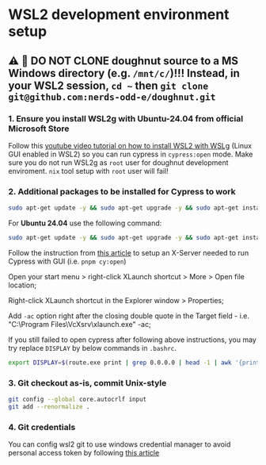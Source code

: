 # WSL2 development environment setup

## :warning: 🚨 **DO NOT CLONE doughnut source to a MS Windows directory (e.g. `/mnt/c/`)!!!** Instead, in your WSL2 session, `cd ~` then `git clone git@github.com:nerds-odd-e/doughnut.git`

### 1. Ensure you install WSL2g with Ubuntu-24.04 from official Microsoft Store

Follow this [youtube video tutorial on how to install WSL2 with WSLg](https://www.youtube.com/watch?v=FQ6ahcJOVz0) (Linux GUI enabled in WSL2) so you can run cypress in `cypress:open` mode.
Make sure you do not run WSL2g as `root` user for doughnut development enviroment. `nix` tool setup with `root` user will fail!

### 2. Additional packages to be installed for Cypress to work

```bash
sudo apt-get update -y && sudo apt-get upgrade -y && sudo apt-get install -y libgtk2.0-0 libgtk-3-0 libgbm-dev libnotify-dev libgconf-2-4 libnss3 libxss1 libasound2 libxtst6 xauth xvfb
```

For **Ubuntu 24.04** use the following command:

```bash
sudo apt-get update -y && sudo apt-get upgrade -y && sudo apt-get install -y libgtk2.0-0t64 libgtk-3-0t64 libgbm-dev libnotify-dev libnss3 libxss1 libasound2t64 libxtst6 libatomic1 libatk-bridge2.0-0 libcups2 libdrm2 libgbm1 xauth xvfb
```

Follow the instruction from [this article](https://shouv.medium.com/how-to-run-cypress-on-wsl2-989b83795fb6) to setup an X-Server needed to run Cypress with GUI (i.e. `pnpm cy:open`)

Open your start menu > right-click XLaunch shortcut > More > Open file location;

Right-click XLaunch shortcut in the Explorer window > Properties;

Add `-ac` option right after the closing double quote in the Target field - i.e. "C:\Program Files\VcXsrv\xlaunch.exe" -ac;

If you still failed to open cypress after following above instructions, you may try replace `DISPLAY` by below commands in `.bashrc`.

```bash
export DISPLAY=$(route.exe print | grep 0.0.0.0 | head -1 | awk '{print $4}'):0.0
```

### 3. Git checkout as-is, commit Unix-style

```bash
git config --global core.autocrlf input
git add --renormalize .
```

### 4. Git credentials

You can config wsl2 git to use windows credential manager to avoid personal access token by following [this article](https://learn.microsoft.com/en-us/windows/wsl/tutorials/wsl-git)
